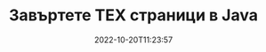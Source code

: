 ---
############################# Static ############################
layout: "auto-gen-merger"
date: 2022-10-20T11:23:57
draft: false
otherformats: pdf xps epub

############################# Head ############################
head_title: "Завъртане на TEX страници в Java – Завъртане на 90, 180, 270 ъгъл"
head_description: "Завъртете определени или всички страници на документ от файл TEX под ъгъл на завъртане 90, 180, 270 с помощта на API за сливане на документи."

############################# Header ############################
title: "Завъртете TEX страници в Java"
description: "Завъртете TEX страници с няколко реда код на Java."
bg_image: "https://cms.admin.containerize.com/templates/aspose/App_Themes/V3/images/bg/header1.png"
bg_overlay: false
button:
    enable: true
    icon: "fas fa-arrow-down"
    label: "Изтеглете безплатна пробна версия"
    link: "https://downloads.groupdocs.com/merger/java"

############################# SubMenu ############################
submenu:
    enable: true

    left:
        img_alt: "GroupDocs.Merger for Java"
        image: "https://cms.admin.containerize.com/templates/groupdocs/images/product-logos/90x90-noborder/groupdocs-merger-java.png"
        product: "GroupDocs.Merger"
        platform: "Java"

    middle:
        button:

            # button loop
            - link: "https://apireference.groupdocs.com/merger/java"
              text: "Справка за API"

            # button loop
            - link: "https://github.com/groupdocs-merger"
              text: "Примери за кодове"

            # button loop
            - link: "https://products.groupdocs.app/merger/family"
              text: "Демонстрации на живо"

            # button loop
            - link: "https://purchase.groupdocs.com/pricing/merger/java"
              text: "Ценообразуване"

    right:
        link_download: "https://downloads.groupdocs.com/merger"
        link_learn: "https://docs.groupdocs.com/merger/java"
        link_buy: "https://purchase.groupdocs.com"

############################# About ############################
about:
    enable: true
    title: "Относно API на GroupDocs.Merger for Java"
    content: |
        [GroupDocs.Merger for Java](/bg/merger/java/) предлага просто решение за безопасно обединяване и разделяне между широк набор от формати на документи, включително PDF, Microsoft Office (Word, Excel, PowerPoint , OneNote), OpenDocument, HTML, изображения и много други в приложенията на Java. Като добавите само няколко реда от кода, изпълнете няколко операции с документи, като преместване, премахване, завъртане, размяна, извличане или промяна на ориентацията на страниците в документите. API за обединяване на документи също поддържа визуализация на страниците на документи като изображение за анализиране на структурата на документа, форматирането и съдържанието на страницата.
        
        GroupDocs.Merger API е правилният избор за корпоративни решения, които се нуждаят от функции за ротация на страницата на файла. Тези API се поддържат добре от всички основни операционни системи и платформи, включително J2SE 7.0 (1.7), J2SE 8.0 (1.8), Java 10.

############################# Steps ############################
steps:
    enable: true
    title_left: "Завъртете TEX файлови страници в Java"
    content_left: |
        [GroupDocs.Merger for Java](/bg/merger/java/) улеснява разработчиците на Java да завъртят някои конкретни или всички страници в TEX файл на 90 , 180 или 270 ъгъл на завъртане чрез изпълнение на няколко лесни стъпки.
        
        * Инициализирайте **RotateOptions** с желания ъгъл на завъртане и номера на страници.
        * Създайте нов екземпляр на **Merger** и подайте пътя на изходния документ като параметър на конструктора.
        * Извикайте **rotatePages** и подайте обект **RotateOptions**.
        * Извикайте **save** и посочете пътя на файла, за да запишете получения документ.

    title_right: "Системни изисквания"
    content_right: |
        API на GroupDocs.Merger for Java се поддържат на всички основни платформи и операционни системи. Преди да изпълните кода по-долу, моля, уверете се, че имате следните предпоставки, инсталирани на вашата система.

        * Операционни системи: Microsoft Windows, Linux, MacOS
        * Среди за разработка: NetBeans, IntelliJ IDEA, Eclipse
        * Рамки: J2SE 7.0 (1.7), J2SE 8.0 (1.8), Java 10
        * Изтеглете най-новата версия на GroupDocs.Merger for Java от [Maven](https://repository.groupdocs.com/webapp/#/artifacts/browse/tree/General/repo/com/groupdocs/groupdocs-merger)
         
    code: |
     {{% merger/additional-styles %}}
     {{< merger/code-merger title="Как да завъртате TEX файлови страници с помощта на Java примерен код">}}

        ```java    
        // Завъртете TEX файлови страници с помощта на GroupDocs.Merger API
        // Инициализирайте класа RotateOptions, за да посочите ъгъл на завъртане и номера на страници за завъртане
        RotateOptions rotateOptions = new RotateOptions(RotateMode.Rotate180, new int[] { 2, 3 });

        // Инстанциране на сливане с вход TEX документ
        Merger merger = new Merger("input.tex");

        // Извикайте метода rotatePages и му предайте обекта RotateOptions
        merger.rotatePages(rotateOptions);
    
        // Извикайте метода за запазване и подайте желания път до файла, за да запишете изходния документ
        merger.save("output.tex");
        ```
     {{< /merger/code-merger >}}

############################# Demos ############################
demos:
    enable: true
    title: "Демонстрации на живо - Завъртете TEX файлови страници онлайн"
    content: |
       Завъртете TEX файлови страници точно сега, като посетите уебсайта [GroupDocs.Merger Live Demos](https://products.groupdocs.app/splitter/rotate-pages/tex).
       Демото на живо има следните предимства.
        
############################# About Formats ############################
about_formats:
    enable: true

############################# More Formats ############################
more_formats:
    enable: true
    title: "Завъртете страници на други формати на документи"
    content: |
        Java документи API за сливане и разделяне за файлови формати и изображения. Завъртете някои от популярните файлови формати, както е посочено по-долу.

############################# Back to top ###############################
back_to_top:
    enable: true
---